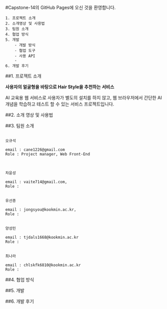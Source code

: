 #Capstone-14의 GitHub Pages에 오신 것을 환영합니다.

```
1. 프로젝트 소개
2. 소개영상 및 사용법
3. 팀원 소개
4. 협업 방식
5. 개발
    - 개발 방식
    - 협업 도구
    - 사용 API
    - 
6. 개발 후기
```

##1. 프로젝트 소개

**사용자의 얼굴형을 바탕으로 Hair Style을 추천하는 서비스**

AI 교육용 웹 서비스로 사용자가 별도의 설치를 하지 않고, 웹 브라우저에서 간단한 AI 개념을 학습하고 테스트 할 수 있는 서비스 프로젝트입니다. 


##2. 소개 영상 및 사용법

##3. 팀원 소개
```

오규석

email : cane1226@gmail.com
Role : Project manager, Web Front-End


```

```

차윤성

email : vaite714@gmail.com,
Role : 
```

```

유선종

email : jongsyou@kookmin.ac.kr,
Role : 
```

```

양성민

email : tjdals1668@kookmin.ac.kr
Role : 
```

```

최나라

email : chlskfk6810@kookmin.ac.kr
Role : 
```


##4. 협업 방식

##5. 개발

##6. 개발 후기